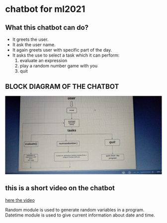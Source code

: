 # chatbot for ml2021 

## What this chatbot can do?
* It greets the user.
* It ask the user name.
* It again greets user with specific part of the day.
* It asks the use to select a task which it can perform:
  1. evaluate an expression 
  2. play a random number game with you
  3. quit
  
## BLOCK DIAGRAM OF THE CHATBOT

![BLOCK DIAGRAM](https://github.com/CHENNUYASWANTH/chatbot/blob/main/bolck%20diag.jpeg)

## this is a short video on the chatbot
[here the video](https://youtu.be/PFyE4wLMwrQ)

Random module is used to generate random variables in a program.
Datetime module is used to give current information about date and time.
